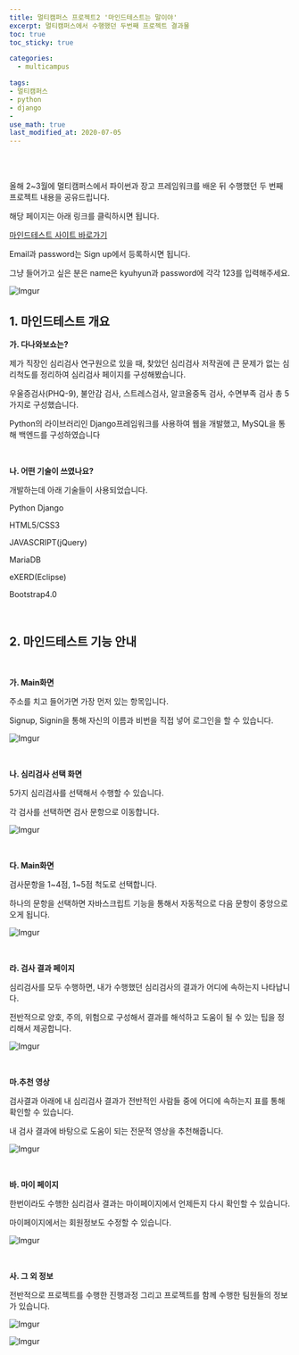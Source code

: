 ```yaml
---
title: 멀티캠퍼스 프로젝트2 '마인드테스트는 말이야'
excerpt: 멀티캠퍼스에서 수행했던 두번째 프로젝트 결과물
toc: true
toc_sticky: true

categories:
  - multicampus

tags:
- 멀티캠퍼스
- python	
- django
- 
use_math: true
last_modified_at: 2020-07-05
---
```


<br>

<br>

올해 2~3월에 멀티캠퍼스에서 파이썬과 장고 프레임워크를  배운 뒤 수행했던 두 번째 프로젝트 내용을 공유드립니다. 

해당 페이지는 아래 링크를 클릭하시면 됩니다. 

[마인드테스트 사이트 바로가기](http://selfcompass.synology.me:7006/matte) 

Email과 password는 Sign up에서 등록하시면 됩니다. 

그냥 들어가고 싶은 분은 name은 kyuhyun과 password에 각각 123를 입력해주세요. 



![Imgur](https://i.imgur.com/el0v41W.png)







## 1. 마인드테스트 개요

**가. 다나와보쇼는?**

제가 직장인 심리검사 연구원으로 있을 때, 찾았던 심리검사 저작권에 큰 문제가 없는 심리척도를 정리하여 심리검사 페이지를 구성해봤습니다. 



우울증검사(PHQ-9), 불안감 검사, 스트레스검사, 알코올중독 검사, 수면부족 검사 총 5가지로 구성했습니다. 



Python의 라이브러리인 Django프레임워크를 사용하여 웹을 개발했고, MySQL을 통해 백엔드를 구성하였습니다 

<br>

**나. 어떤 기술이 쓰였나요?**

개발하는데 아래 기술들이 사용되었습니다. 

Python Django 

HTML5/CSS3 

JAVASCRIPT(jQuery) 

MariaDB 

eXERD(Eclipse) 

Bootstrap4.0

<br>

## 2. 마인드테스트 기능 안내



<br>

**가. Main화면**

주소를 치고 들어가면 가장 먼저 있는 항목입니다. 

Signup, Signin을 통해 자신의 이름과 비번을 직접 넣어 로그인을 할 수 있습니다. 

![Imgur](https://i.imgur.com/hwVLKtK.png)



<br>

**나. 심리검사 선택 화면**

5가지 심리검사를 선택해서 수행할 수 있습니다.

각 검사를 선택하면 검사 문항으로 이동합니다. 

![Imgur](https://i.imgur.com/94xSU5V.png)





<br>

**다. Main화면**

검사문항을 1~4점, 1~5점 척도로 선택합니다.

하나의 문항을 선택하면 자바스크립트 기능을 통해서 자동적으로 다음 문항이 중앙으로 오게 됩니다.

![Imgur](https://i.imgur.com/697b6g9.png)





<br>

**라. 검사 결과 페이지**

심리검사를 모두 수행하면, 내가 수행했던 심리검사의 결과가 어디에 속하는지 나타납니다.

전반적으로 양호, 주의, 위험으로 구성해서 결과를 해석하고 도움이 될 수 있는 팁을 정리해서 제공합니다.

![Imgur](https://i.imgur.com/TLH6Eaq.png)





<br>

**마.추천 영상**

검사결과 아래에 내 심리검사 결과가 전반적인 사람들 중에 어디에 속하는지 표를 통해 확인할 수 있습니다.

내 검사 결과에 바탕으로 도움이 되는 전문적 영상을 추천해줍니다. 

![Imgur](https://i.imgur.com/ilXyrRB.png)





<br>

**바. 마이 페이지**

한번이라도 수행한 심리검사 결과는 마이페이지에서 언제든지 다시 확인할 수 있습니다.

마이페이지에서는 회원정보도 수정할 수 있습니다.

![Imgur](https://i.imgur.com/758Vamx.png)





<br>

**사. 그 외 정보**

전반적으로 프로젝트를 수행한 진행과정 그리고 프로젝트를 함께 수행한 팀원들의 정보가 있습니다.

![Imgur](https://i.imgur.com/5snjNJz.png)

![Imgur](https://i.imgur.com/vJSYeHb.png)